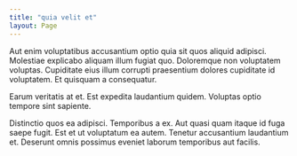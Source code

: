 ```yaml
---
title: "quia velit et"
layout: Page
---
```

Aut enim voluptatibus accusantium optio quia sit quos aliquid adipisci. Molestiae explicabo aliquam illum fugiat quo. Doloremque non voluptatem voluptas. Cupiditate eius illum corrupti praesentium dolores cupiditate id voluptatem. Et quisquam a consequatur.
 Earum veritatis at et. Est expedita laudantium quidem. Voluptas optio tempore sint sapiente.
 Distinctio quos ea adipisci. Temporibus a ex. Aut quasi quam itaque id fuga saepe fugit. Est et ut voluptatum ea autem. Tenetur accusantium laudantium et. Deserunt omnis possimus eveniet laborum temporibus aut facilis.
